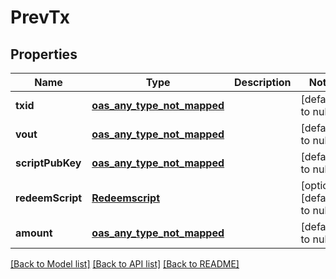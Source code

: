 # PrevTx
## Properties

| Name | Type | Description | Notes |
|------------ | ------------- | ------------- | -------------|
| **txid** | [**oas_any_type_not_mapped**](.md) |  | [default to null] |
| **vout** | [**oas_any_type_not_mapped**](.md) |  | [default to null] |
| **scriptPubKey** | [**oas_any_type_not_mapped**](.md) |  | [default to null] |
| **redeemScript** | [**Redeemscript**](Redeemscript.md) |  | [optional] [default to null] |
| **amount** | [**oas_any_type_not_mapped**](.md) |  | [default to null] |

[[Back to Model list]](../README.md#documentation-for-models) [[Back to API list]](../README.md#documentation-for-api-endpoints) [[Back to README]](../README.md)

